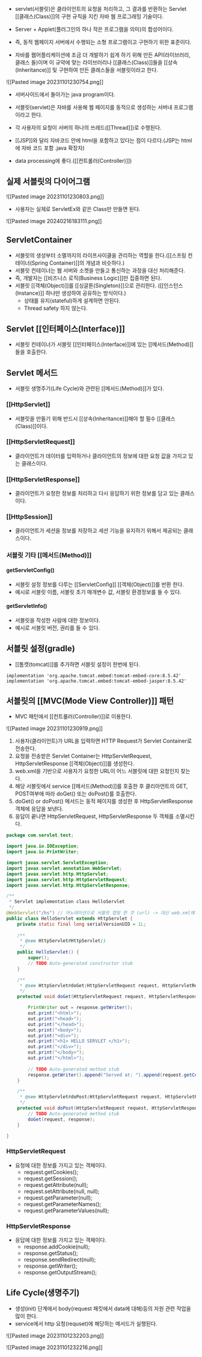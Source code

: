 - servlet(서블릿)은 클라이언트의 요청을 처리하고, 그 결과를 반환하는 Servlet [[클래스(Class)]]의 구현 규칙을 지킨 자바 웹 프로그래밍 기술이다.

- Server + Applet(플러그인의 하나 작은 프로그램을 의미)의 합성어이다.
- 즉, 동적 웹페이지 서버에서 수행되는 소형 프로그램이고 구현하기 위한 표준이다.

- 자바를 웹어플리케이션에 조금 더 개발하기 쉽게 하기 위해 만든 API(라이브러리, 클래스 들)이며 이 규약에 맞는 라이브러리나 [[클래스(Class)]]들을 [[상속(Inheritance)]] 및 구현하여 만든 클래스들을 서블릿이라고 한다.

![[Pasted image 20231101230754.png]]

- 서버사이드에서 돌아가는 java program이다.
- 서블릿(servlet)은 자바를 사용해 웹 페이지를 동적으로 생성하는 서버내 프로그램이라고 한다.

- 각 사용자의 요청이 서버의 하나의 쓰레드([[Thread]])로 수행된다. 

- [[JSP]]와 달리 자바코드 안에 html을 포함하고 있다는 점이 다르다.(JSP는 html에 자바 코드 포함  .java 확장자)

- data processing에 좋다.([[컨트롤러(Controller)]])

## 실제 서블릿의 다이어그램

![[Pasted image 20231101230803.png]]

- 사용자는 실제로 ServletEx와 같은 Class만 만들면 된다.

![[Pasted image 20240216183111.png]]


## ServletContainer

- 서블릿의 생성부터 소멸까지의 라이프사이클을 관리하는 역할을 한다.([[스프링 컨테이너(Spring Container)]]의 개념과 비슷하다.)
- 서블릿 컨테이너는 웹 서버와 소켓을 만들고 통신하는 과정을 대신 처리해준다.
- 즉, 개발자는 [[비즈니스 로직(Business Logic)]]만 집중하면 된다.
- 서블릿 [[객체(Object)]]를 [[싱글톤(Singleton)]]으로 관리한다. ([[인스턴스(Instance)]] 하나만 생성하여 공유하는 방식이다.)
	- 상태를 유지(stateful)하게 설계하면 안된다.
	- Thread safety 하지 않는다.

## Servlet [[인터페이스(Interface)]]

- 서블릿 컨테이너가 서블릿 [[인터페이스(Interface)]]에 있는 [[메서드(Method)]]들을 호출한다.

## Servlet 메서드

- 서블릿 생명주기(Life Cycle)와 관련된 [[메서드(Method)]]가 있다.

### [[HttpServlet]]

- 서블릿을 만들기 위해 반드시 [[상속(Inheritance)]]해야 할 필수 [[클래스(Class)]]이다.

### [[HttpServletRequest]]

- 클라이언트가 데이터를 입력하거나 클라이언트의 정보에 대한 요청 값을 가지고 있는 클래스이다.

### [[HttpServletResponse]]

- 클라이언트가 요청한 정보를 처리하고 다시 응답하기 위한 정보를 담고 있는 클래스이다.

### [[HttpSession]]

- 클라이언트가 세션을 정보를 저장하고 세션 기능을 유지하기 위해서 제공되는 클래스이다.

### 서블릿 기타 [[메서드(Method)]]

#### getServletConfig()

- 서블릿 설정 정보를 다루는 [[ServletConfig]] [[객체(Object)]]를 반환 한다.
- 예시로 서블릿 이름, 서블릿 초기 매개변수 값, 서블릿 환경정보를 들 수 있다.
#### getServletInfo()

- 서블릿을 작성한 사람에 대한 정보이다.
- 예시로 서블릿 버전, 권리를 들 수 있다.


## 서블릿 설정(gradle)

- [[톰캣(tomcat)]]를 추가하면 서블릿 설정이 한번에 된다.

```
implementation 'org.apache.tomcat.embed:tomcat-embed-core:8.5.42'  
implementation 'org.apache.tomcat.embed:tomcat-embed-jasper:8.5.42'
```

## 서블릿의 [[MVC(Mode View Controller)]] 패턴

- MVC 패턴에서 [[컨트롤러(Controller)]]로 이용한다.

![[Pasted image 20231101230919.png]]

1. 사용자(클라이언트)가 URL을 입력하면 HTTP Request가 Servlet Container로 전송한다.
2. 요청을 전송받은 Servlet Container는 HttpServletRequest, HttpServletResponse [[객체(Object)]]를 생성한다.
3. web.xml을 기반으로 사용자가 요청한 URL이 어느 서블릿에 대한 요청인지 찾는다.
4. 해당 서블릿에서 service [[메서드(Method)]]를 호출한 후 클리아언트의 GET, POST여부에 따라 doGet() 또는 doPost()를 호출한다.
5. doGet() or doPost() 메서드는 동적 페이지를 생성한 후 HttpServletResponse객체에 응답을 보낸다.
6. 응답이 끝나면 HttpServletRequest, HttpServletResponse 두 객체를 소멸시킨다.

```java
package com.servlet.test;

import java.io.IOException;
import java.io.PrintWriter;

import javax.servlet.ServletException;
import javax.servlet.annotation.WebServlet;
import javax.servlet.http.HttpServlet;
import javax.servlet.http.HttpServletRequest;
import javax.servlet.http.HttpServletResponse;

/**
 * Servlet implementation class HelloServlet
 */
@WebServlet("/hs") // 어노테이션으로 서블릿 맵핑 한 것 (url) -> 대신 web.xml에서 정의해줄 수 있음
public class HelloServlet extends HttpServlet {
	private static final long serialVersionUID = 1L;
       
    /**
     * @see HttpServlet#HttpServlet()
     */
    public HelloServlet() {
        super();
        // TODO Auto-generated constructor stub
    }

	/**
	 * @see HttpServlet#doGet(HttpServletRequest request, HttpServletResponse response)
	 */
	protected void doGet(HttpServletRequest request, HttpServletResponse response) throws ServletException, IOException {

		PrintWriter out = response.getWriter();
		out.print("<html>");
		out.print("<head>");
		out.print("</head>");
		out.print("<body>");
		out.print("<div>");
		out.print("<h1> HELLO SERVLET </h1>");
		out.print("</div>");
		out.print("</body>");
		out.print("</html>");
		
		// TODO Auto-generated method stub
		response.getWriter().append("Served at: ").append(request.getContextPath());
	}

	/**
	 * @see HttpServlet#doPost(HttpServletRequest request, HttpServletResponse response)
	 */
	protected void doPost(HttpServletRequest request, HttpServletResponse response) throws ServletException, IOException {
		// TODO Auto-generated method stub
		doGet(request, response);
	}

}
```

### HttpServletRequest

- 요청에 대한 정보를 가지고 있는 객체이다.
	- request.getCookies();
	- request.getSession();
	- request.getAttribute(null);
	- request.setAttribute(null, null);
	- request.getParameter(null);
	- request.getParameterNames();
	- request.getParameterValues(null);

### HttpServletResponse

- 응답에 대한 정보를 가지고 있는 객체이다.
	- response.addCookie(null);
	- response.getStatus();
	- response.sendRedirect(null);
	- response.getWriter();
	- response.getOutputStream();


## Life Cycle(생명주기)

- 생성(init) 단계에서 body(request 패킷에서 data에 대해)등의 자원 관련 작업을 많이 한다.
- service에서 http 요청(requset)에 해당하는 메서드가 실행된다.

![[Pasted image 20231101232203.png]]

![[Pasted image 20231101232216.png]]

